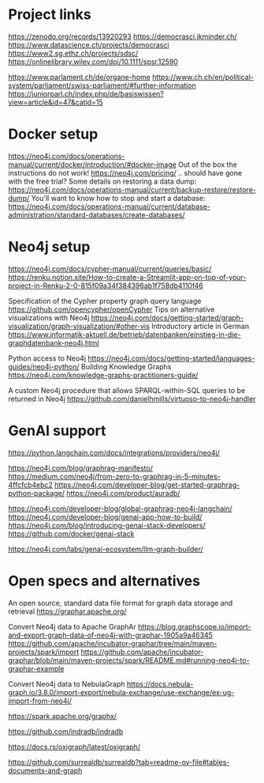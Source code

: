 # Project links

https://zenodo.org/records/13920293
https://democrasci.jkminder.ch/
https://www.datascience.ch/projects/democrasci
https://www2.sg.ethz.ch/projects/sdsc/
https://onlinelibrary.wiley.com/doi/10.1111/spsr.12590

https://www.parlament.ch/de/organe-home
https://www.ch.ch/en/political-system/parliament/swiss-parliament/#further-information
https://juniorparl.ch/index.php/de/basiswissen?view=article&id=47&catid=15

# Docker setup

https://neo4j.com/docs/operations-manual/current/docker/introduction/#docker-image
Out of the box the instructions do not work!
https://neo4j.com/pricing/ .. should have gone with the free trial?
Some details on restoring a data dump:
https://neo4j.com/docs/operations-manual/current/backup-restore/restore-dump/
You'll want to know how to stop and start a database:
https://neo4j.com/docs/operations-manual/current/database-administration/standard-databases/create-databases/

# Neo4j setup

https://neo4j.com/docs/cypher-manual/current/queries/basic/
https://renku.notion.site/How-to-create-a-Streamlit-app-on-top-of-your-project-in-Renku-2-0-815f09a34f384396ab1f758db4110f46

Specification of the Cypher property graph query language 
https://github.com/opencypher/openCypher
Tips on alternative visualizations with Neo4j
https://neo4j.com/docs/getting-started/graph-visualization/graph-visualization/#other-vis
Introductory article in German
https://www.informatik-aktuell.de/betrieb/datenbanken/einstieg-in-die-graphdatenbank-neo4j.html

Python access to Neo4j
https://neo4j.com/docs/getting-started/languages-guides/neo4j-python/
Building Knowledge Graphs
https://neo4j.com/knowledge-graphs-practitioners-guide/

A custom Neo4j procedure that allows SPARQL-within-SQL queries to be returned in Neo4j
https://github.com/danielhmills/virtuoso-to-neo4j-handler

# GenAI support

https://python.langchain.com/docs/integrations/providers/neo4j/

https://neo4j.com/blog/graphrag-manifesto/
https://medium.com/neo4j/from-zero-to-graphrag-in-5-minutes-4ffcfcb4ebc2
https://neo4j.com/developer-blog/get-started-graphrag-python-package/
https://neo4j.com/product/auradb/

https://neo4j.com/developer-blog/global-graphrag-neo4j-langchain/
https://neo4j.com/developer-blog/genai-app-how-to-build/
https://neo4j.com/blog/introducing-genai-stack-developers/
https://github.com/docker/genai-stack

https://neo4j.com/labs/genai-ecosystem/llm-graph-builder/

# Open specs and alternatives

An open source, standard data file format for graph data storage and retrieval
https://graphar.apache.org/

Convert Neo4j data to Apache GraphAr
https://blog.graphscope.io/import-and-export-graph-data-of-neo4j-with-graphar-1905a9a46345
https://github.com/apache/incubator-graphar/tree/main/maven-projects/spark/import
https://github.com/apache/incubator-graphar/blob/main/maven-projects/spark/README.md#running-neo4j-to-graphar-example

Convert Neo4j data to NebulaGraph
https://docs.nebula-graph.io/3.8.0/import-export/nebula-exchange/use-exchange/ex-ug-import-from-neo4j/

https://spark.apache.org/graphx/

https://github.com/indradb/indradb

https://docs.rs/oxigraph/latest/oxigraph/

https://github.com/surrealdb/surrealdb?tab=readme-ov-file#tables-documents-and-graph

